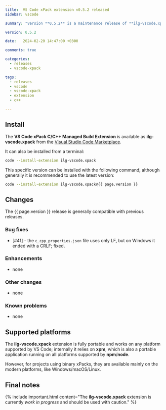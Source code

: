 ```yaml
---
title:  VS Code xPack extension v0.5.2 released
sidebar: vscode

summary: "Version **0.5.2** is a maintenance release of **ilg-vscode.xpack**; it fixes the automatic update for `c_cpp_properties.json`."

version: 0.5.2

date:   2024-02-20 14:47:00 +0300

comments: true

categories:
  - releases
  - vscode-xpack

tags:
  - releases
  - vscode
  - vscode-xpack
  - extension
  - c++

---
```


## Install

The **VS Code xPack C/C++ Managed Build Extension** is
available as **ilg-vscode.xpack** from the
[Visual Studio Code Marketplace](https://marketplace.visualstudio.com/items?itemName=ilg-vscode.xpack).

It can also be installed from a terminal:

```sh
code --install-extension ilg-vscode.xpack
```

This specific version can be installed with the following command,
although generally it is recommended to use the latest version:

```sh
code --install-extension ilg-vscode.xpack@{{ page.version }}
```

## Changes

The {{ page.version }} release
is generally compatible with previous releases.

### Bug fixes

- [#41] - the `c_cpp_properties.json` file uses only LF, but on Windows
  it ended with a CRLF; fixed.

### Enhancements

- none

### Other changes

- none

### Known problems

- none

## Supported platforms

The **ilg-vscode.xpack** extension is fully portable and works on any
platform supported by VS Code; internally it relies on **xpm**, which
is also a portable application running on all platforms supported
by **npm**/**node**.

However, for projects using binary xPacks, they are available mainly
on the modern platforms, like Windows/macOS/Linux.

## Final notes

{% include important.html content="The **ilg-vscode.xpack** extension
is currently _work in progress_ and should be used with caution." %}
